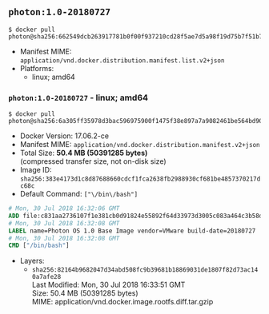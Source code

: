 ## `photon:1.0-20180727`

```console
$ docker pull photon@sha256:662549dcb263917781b0f00f937210cd28f5ae7d5a98f19d75b7f51b7e2159d8
```

-	Manifest MIME: `application/vnd.docker.distribution.manifest.list.v2+json`
-	Platforms:
	-	linux; amd64

### `photon:1.0-20180727` - linux; amd64

```console
$ docker pull photon@sha256:6a305ff35978d3bac596975900f1475f38e897a7a9082461be564bd90f1d4c21
```

-	Docker Version: 17.06.2-ce
-	Manifest MIME: `application/vnd.docker.distribution.manifest.v2+json`
-	Total Size: **50.4 MB (50391285 bytes)**  
	(compressed transfer size, not on-disk size)
-	Image ID: `sha256:383e4173d1c8d87688660cdcf1fca2638fb2988930cf681be4857370217dc68c`
-	Default Command: `["\/bin\/bash"]`

```dockerfile
# Mon, 30 Jul 2018 16:32:06 GMT
ADD file:c831aa2736107f1e381cb0d91824e55892f64d33973d3005c083a464c3b58d05 in / 
# Mon, 30 Jul 2018 16:32:08 GMT
LABEL name=Photon OS 1.0 Base Image vendor=VMware build-date=20180727
# Mon, 30 Jul 2018 16:32:08 GMT
CMD ["/bin/bash"]
```

-	Layers:
	-	`sha256:82164b9682047d34abd508fc9b39681b18869031de1807f82d73ac140a7afe28`  
		Last Modified: Mon, 30 Jul 2018 16:33:51 GMT  
		Size: 50.4 MB (50391285 bytes)  
		MIME: application/vnd.docker.image.rootfs.diff.tar.gzip
